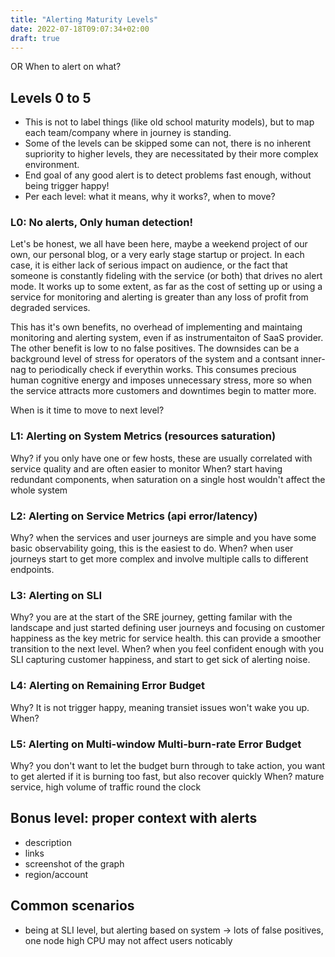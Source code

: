 ```yaml
---
title: "Alerting Maturity Levels"
date: 2022-07-18T09:07:34+02:00
draft: true
---
```


OR
When to alert on what?

<!--more-->

## Levels 0 to 5

* This is not to label things (like old school maturity models), but to map each team/company where in journey is standing.
* Some of the levels can be skipped some can not, there is no inherent supriority to higher levels, they are necessitated by their more complex environment.
* End goal of any good alert is to detect problems fast enough, without being trigger happy!
* Per each level: what it means, why it works?, when to move?

### L0: No alerts, Only human detection!

Let's be honest, we all have been here, maybe a weekend project of our own, our personal blog, or a very early stage startup or project. In each case, it is either lack of serious impact on audience, or the fact that someone is constantly fideling with the service (or both) that drives no alert mode. It works up to some extent, as far as the cost of setting up or using a service for monitoring and alerting is greater than any loss of profit from degraded services.

This has it's own benefits, no overhead of implementing and maintaing monitoring and alerting system, even if as instrumentaiton of SaaS provider. The other benefit is low to no false positives. The downsides can be a background level of stress for operators of the system and a contsant inner-nag to periodically check if everythin works. This consumes precious human cognitive energy and imposes unnecessary stress, more so when the service attracts more customers and downtimes begin to matter more.

When is it time to move to next level?


### L1: Alerting on System Metrics (resources saturation)

Why? if you only have one or few hosts, these are usually correlated with service quality and are often easier to monitor
When? start having redundant components, when saturation on a single host wouldn't affect the whole system

### L2: Alerting on Service Metrics (api error/latency)

Why? when the services and user journeys are simple and you have some basic observability going, this is the easiest to do.
When? when user journeys start to get more complex and involve multiple calls to different endpoints.

### L3: Alerting on SLI

Why? you are at the start of the SRE journey, getting familar with the landscape and just started defining user journeys and focusing on customer happiness as the key metric for service health. this can provide a smoother transition to the next level.
When? when you feel confident enough with you SLI capturing customer happiness, and start to get sick of alerting noise.

### L4: Alerting on Remaining Error Budget

Why? It is not trigger happy, meaning transiet issues won't wake you up. 
When? 

### L5: Alerting on Multi-window Multi-burn-rate Error Budget

Why? you don't want to let the budget burn through to take action, you want to get alerted if it is burning too fast, but also recover quickly
When? mature service, high volume of traffic round the clock

## Bonus level: proper context with alerts

* description
* links
* screenshot of the graph
* region/account

## Common scenarios

* being at SLI level, but alerting based on system -> lots of false positives, one node high CPU may not affect users noticably
